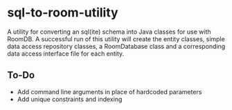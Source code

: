 # sql-to-room-utility

A utility for converting an sql(ite) schema into Java classes for use with RoomDB.
A successful run of this utility will create the entity classes, simple data access repository classes, a RoomDatabase class and a corresponding data access interface file for each entity.

## To-Do
* Add command line arguments in place of hardcoded parameters
* Add unique constraints and indexing
